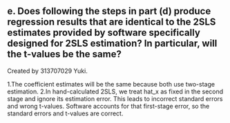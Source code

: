 ##  e. Does following the steps in part (d) produce regression results that are identical to the 2SLS estimates provided by software specifically designed for 2SLS estimation? In particular, will the t-values be the same?
Created by 313707029 Yuki.

1.The coefficient estimates will be the same because both use two-stage estimation.
2.In hand-calculated 2SLS, we treat hat_x as fixed in the second stage and ignore its estimation error.
  This leads to incorrect standard errors and wrong t-values.
  Software accounts for that first-stage error, so the standard errors and t-values are correct.
